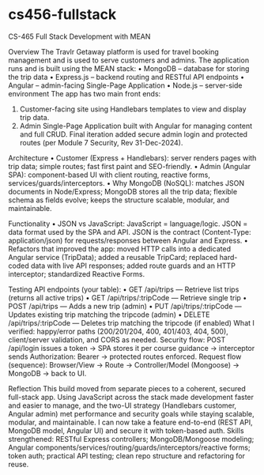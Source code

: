 # cs456-fullstack
CS-465 Full Stack Development with MEAN

Overview
The Travlr Getaway platform is used for travel booking management and is used to serve customers and admins.
The application runs and is built using the MEAN stack:
•	MongoDB – database for storing the trip data
•	Express.js – backend routing and RESTful API endpoints
•	Angular – admin-facing Single-Page Application
•	Node.js – server-side environment
The app has two main front ends:
1.	Customer-facing site using Handlebars templates to view and display trip data.
2.	Admin Single-Page Application built with Angular for managing content and full CRUD.
Final iteration added secure admin login and protected routes (per Module 7 Security, Rev 31-Dec-2024).

Architecture
•	Customer (Express + Handlebars): server renders pages with trip data; simple routes; fast first paint and SEO-friendly.
•	Admin (Angular SPA): component-based UI with client routing, reactive forms, services/guards/interceptors.
•	Why MongoDB (NoSQL): matches JSON documents in Node/Express; MongoDB stores all the trip data; flexible schema as fields evolve; keeps the structure scalable, modular, and maintainable.

Functionality
•	JSON vs JavaScript: JavaScript = language/logic. JSON = data format used by the SPA and API.
JSON is the contract (Content-Type: application/json) for requests/responses between Angular and Express.
•	Refactors that improved the app: moved HTTP calls into a dedicated Angular service (TripData); added a reusable TripCard; replaced hard-coded data with live API responses; added route guards and an HTTP interceptor; standardized Reactive Forms.

Testing
API endpoints (your table):
•	GET /api/trips — Retrieve list trips (returns all active trips)
•	GET /api/trips/:tripCode — Retrieve single trip
•	POST /api/trips — Adds a new trip (admin)
•	PUT /api/trips/:tripCode — Updates existing trip matching the tripcode (admin)
•	DELETE /api/trips/:tripCode — Deletes trip matching the tripcode (if enabled)
What I verified: happy/error paths (200/201/204, 400, 401/403, 404, 500), client/server validation, and CORS as needed.
Security flow: POST /api/login issues a token → SPA stores it per course guidance → interceptor sends Authorization: Bearer <token> → protected routes enforced.
Request flow (sequence): Browser/View → Route → Controller/Model (Mongoose) → MongoDB → back to UI.

Reflection
This build moved from separate pieces to a coherent, secured full-stack app. Using JavaScript across the stack made development faster and easier to manage, and the two-UI strategy (Handlebars customer, Angular admin) met performance and security goals while staying scalable, modular, and maintainable. I can now take a feature end-to-end (REST API, MongoDB model, Angular UI) and secure it with token-based auth.
Skills strengthened: RESTful Express controllers; MongoDB/Mongoose modeling; Angular components/services/routing/guards/interceptors/reactive forms; token auth; practical API testing; clean repo structure and refactoring for reuse.

